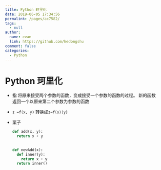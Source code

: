 ```yaml
---
title: Python 珂里化
date: 2019-06-05 17:34:56
permalink: /pages/ac7582/
tags: 
  - null
author: 
  name: evan
  link: https://github.com/hedongshu
comment: false
categories: 
  - Python
---
```

# Python 珂里化

* 指 将原来接受两个参数的函数，变成接受一个参数的函数的过程。 新的函数返回一个以原来第二个参数为参数的函数

* `z =f(x, y)` 转换成`z=f(x)(y)`

* 栗子

  ```python
  def add(x, y):
  	return x + y
  	
  	
  def newAdd(x):
  	def inner(y):
      return x + y
    return inner()
  		
  ```

  

